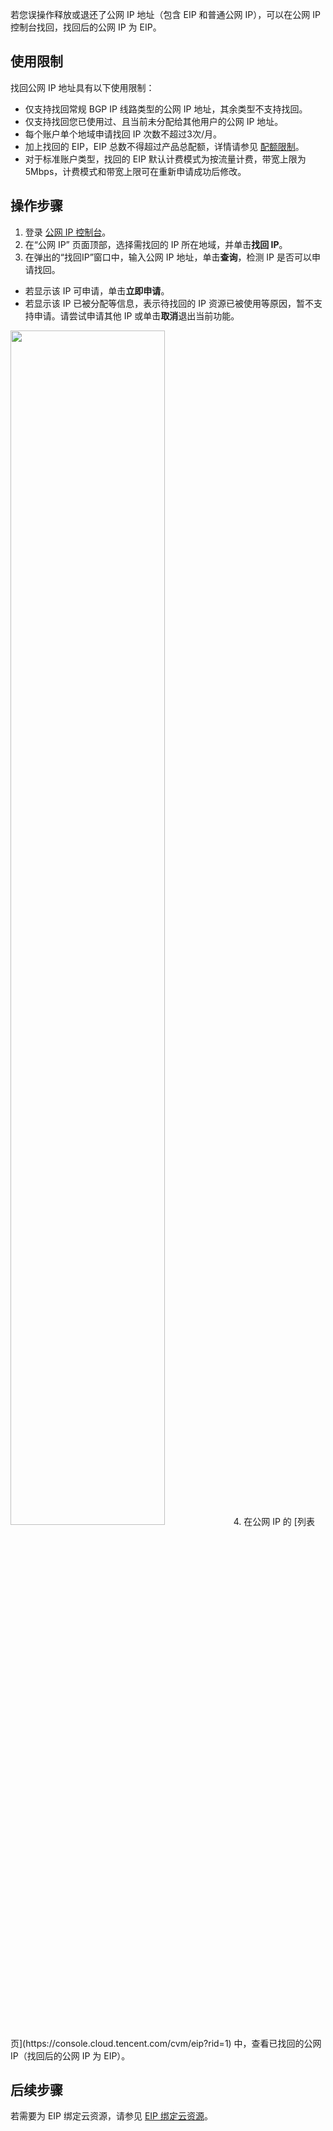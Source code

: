 若您误操作释放或退还了公网 IP 地址（包含 EIP 和普通公网 IP），可以在公网 IP 控制台找回，找回后的公网 IP 为 EIP。

## 使用限制
找回公网 IP 地址具有以下使用限制：
- 仅支持找回常规 BGP IP 线路类型的公网 IP 地址，其余类型不支持找回。
- 仅支持找回您已使用过、且当前未分配给其他用户的公网 IP 地址。
- 每个账户单个地域申请找回 IP 次数不超过3次/月。
- 加上找回的 EIP，EIP 总数不得超过产品总配额，详情请参见 [配额限制](https://cloud.tencent.com/document/product/1199/41648?!#.E9.85.8D.E9.A2.9D.E9.99.90.E5.88.B6)。
- 对于标准账户类型，找回的 EIP 默认计费模式为按流量计费，带宽上限为5Mbps，计费模式和带宽上限可在重新申请成功后修改。
 
## 操作步骤
1. 登录 [公网 IP 控制台](https://console.cloud.tencent.com/cvm/eip)。
2. 在“公网 IP” 页面顶部，选择需找回的 IP 所在地域，并单击**找回 IP**。
3. 在弹出的“找回IP”窗口中，输入公网 IP 地址，单击**查询**，检测 IP 是否可以申请找回。
 - 若显示该 IP 可申请，单击**立即申请**。
 - 若显示该 IP 已被分配等信息，表示待找回的 IP 资源已被使用等原因，暂不支持申请。请尝试申请其他 IP 或单击**取消**退出当前功能。
<img src="https://qcloudimg.tencent-cloud.cn/raw/1bf22f460f697d3c122de699fdfaf627.png" width="70%">
4. 在公网 IP 的 [列表页](https://console.cloud.tencent.com/cvm/eip?rid=1) 中，查看已找回的公网 IP（找回后的公网 IP 为 EIP）。

## 后续步骤
若需要为 EIP 绑定云资源，请参见 [EIP 绑定云资源](https://cloud.tencent.com/document/product/1199/41702)。

